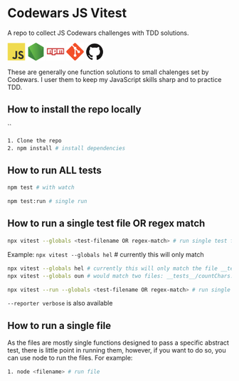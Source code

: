 # Codewars JS Vitest

A repo to collect JS Codewars challenges with TDD solutions.

<p align="left">
    <img src="https://raw.githubusercontent.com/devicons/devicon/master/icons/javascript/javascript-original.svg" alt="javascript" width="40" height="40"/>
    <img src="https://raw.githubusercontent.com/devicons/devicon/master/icons/nodejs/nodejs-original.svg" alt="nodejs" width="40" height="40"/>
    <img src="https://raw.githubusercontent.com/devicons/devicon/master/icons/npm/npm-original-wordmark.svg" alt="npm" width="40" height="40"/>
    <!-- <img src="https://raw.githubusercontent.com/devicons/devicon/master/icons/jest/jest-plain.svg" alt="jest" width="40" height="40"/> -->
    <img src="https://raw.githubusercontent.com/devicons/devicon/master/icons/git/git-original.svg" alt="git" width="40" height="40"/>
    <img src="https://raw.githubusercontent.com/devicons/devicon/master/icons/github/github-original.svg" alt="github" width="40" height="40"/>
 </p>

These are generally one function solutions to small chalenges set by Codewars. I user them to keep my JavaScript skills sharp and to practice TDD.

## How to install the repo locally
``
```bash
1. Clone the repo
2. npm install # install dependencies
```

## How to run ALL tests
```bash
npm test # with watch
```

```bash
npm test:run # single run
```

## How to run a single test file OR regex match
```bash
npx vitest --globals <test-filename OR regex-match> # run single test file or regex match with watch
```
Example: `npx vitest --globals hel` # currently this will only match 
```bash
npx vitest --globals hel # currently this will only match the file __tests__/helloName.test.js
npx vitest --globals oun # would match two files: __tests__/countChars.test.js and __tests__/roundUpToFive.test.js
```

```bash
npx vitest --run --globals <test-filename OR regex-match> # run single test file or regex match for a single run
```

`--reporter verbose` is also available

## How to run a single file

As the files are mostly single functions designed to pass a specific abstract test, there is little point in running them, however, if you want to do so, you can use node to run the files. For example:
```bash
1. node <filename> # run file
```